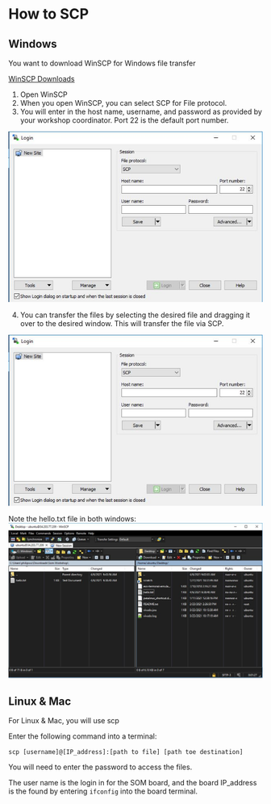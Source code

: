 # How to SCP

## Windows
You want to download WinSCP for Windows file transfer

[WinSCP Downloads](https://winscp.net/eng/download.php)


1. Open WinSCP
2. When you open WinSCP, you can select SCP for File protocol. 
3. You will enter in the host name, username, and password as provided by your workshop coordinator. Port 22 is the default port number.

<img src="/images/winscp_image1.JPG">


4. You can transfer the files by selecting the desired file and dragging it over to the desired window. This will transfer the file via SCP.
<img src="/images/winscp_image1.JPG">

Note the hello.txt file in both windows:
<img src="/images/winscp_image3.JPG">


## Linux & Mac
For Linux & Mac, you will use scp

Enter the following command into a terminal: 
```
scp [username]@[IP_address]:[path to file] [path toe destination]
```
You will need to enter the password to access the files.

The user name is the login in for the SOM board, and the board IP_address is the found by entering ```ifconfig``` into the board terminal.
